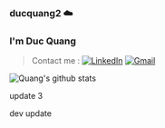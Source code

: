 ### ducquang2 ☁️

<h3>I'm Duc Quang</h3>

> Contact me : [![LinkedIn](https://img.shields.io/badge/-LINKEDIN-0077B5?style=for-the-badge&logo=linkedin&logoColor=white)](https://www.linkedin.com/in/duc-quang/) [![Gmail](https://img.shields.io/badge/Gmail-D14836?style=for-the-badge&logo=gmail&logoColor=white)](mailto:nducquangg@gmail.com)

![Quang's github stats](https://readme-stats-fawn-iota.vercel.app/api?username=ducquang2&include_all_commits=true&theme=gotham)

update 3

dev update
